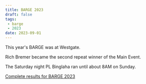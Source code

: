 ```yaml
---
title: BARGE 2023
draft: false
tags:
 - barge
 - 2023
date: 2023-09-01
---
```


This year's BARGE was at Westgate.

Rich Bremer became the second repeat winner of the Main Event.

The Saturday night PL Binglaha ran until about 8AM on Sunday.

[Complete results for BARGE 2023](/barge/results/2023)
